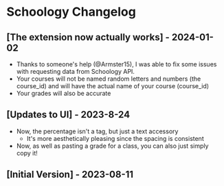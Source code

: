 # Schoology Changelog

## [The extension now actually works] - 2024-01-02
- Thanks to someone's help (@Armster15), I was able to fix some issues with requesting data from Schoology API.
- Your courses will not be named random letters and numbers (the course_id) and will have the actual name of your course (course_id)
- Your grades will also be accurate

## [Updates to UI] - 2023-8-24
- Now, the percentage isn't a tag, but just a text accessory
    - It's more aesthetically pleasing since the spacing is consistent
- Now, as well as pasting a grade for a class, you can also just simply copy it!

## [Initial Version] - 2023-08-11
